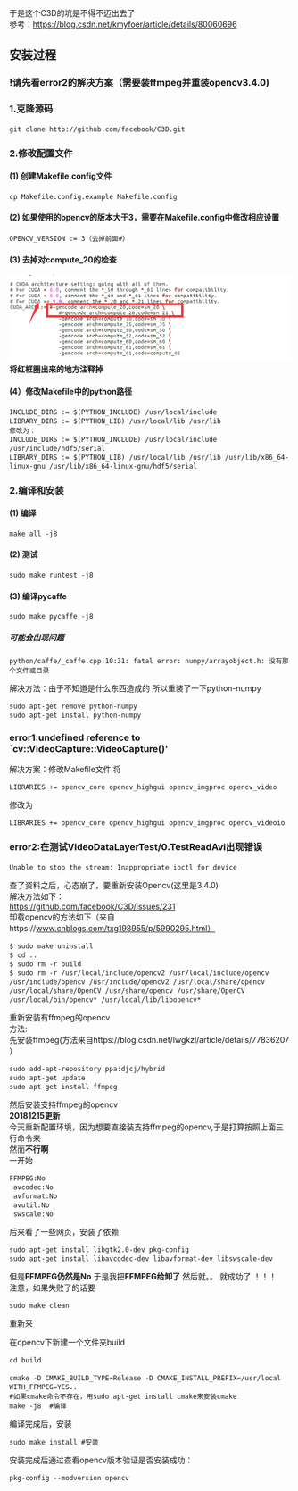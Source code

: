 于是这个C3D的坑是不得不迈出去了<br />
参考：https://blog.csdn.net/kmyfoer/article/details/80060696
## 安装过程
### !请先看error2的解决方案（需要装ffmpeg并重装opencv3.4.0)
### 1.克隆源码
```
git clone http://github.com/facebook/C3D.git
```
### 2.修改配置文件
#### (1) 创建Makefile.config文件
```
cp Makefile.config.example Makefile.config
```
#### (2) 如果使用的opencv的版本大于3，需要在Makefile.config中修改相应设置
```
OPENCV_VERSION := 3（去掉前面#）
```
#### (3) 去掉对compute_20的检查
![compute_20](https://github.com/meisa233/Caffe/blob/master/Files%20about%20the%20installation%20of%20caffe/caffe-gpu.png)<br />
**将红框圈出来的地方注释掉**
#### (4）修改Makefile中的python路径
```
INCLUDE_DIRS := $(PYTHON_INCLUDE) /usr/local/include
LIBRARY_DIRS := $(PYTHON_LIB) /usr/local/lib /usr/lib 
修改为： 
INCLUDE_DIRS := $(PYTHON_INCLUDE) /usr/local/include /usr/include/hdf5/serial
LIBRARY_DIRS := $(PYTHON_LIB) /usr/local/lib /usr/lib /usr/lib/x86_64-linux-gnu /usr/lib/x86_64-linux-gnu/hdf5/serial
```
### 2.编译和安装
#### (1) 编译
```
make all -j8
```
#### (2) 测试
```
sudo make runtest -j8
```
#### (3) 编译pycaffe
```
sudo make pycaffe -j8
```
##### 可能会出现问题
```
python/caffe/_caffe.cpp:10:31: fatal error: numpy/arrayobject.h: 没有那个文件或目录
```
解决方法：由于不知道是什么东西造成的
所以重装了一下python-numpy
```
sudo apt-get remove python-numpy
sudo apt-get install python-numpy
```
### error1:undefined reference to `cv::VideoCapture::VideoCapture()'
解决方案：修改Makefile文件
将<br />
```
LIBRARIES += opencv_core opencv_highgui opencv_imgproc opencv_video
```
修改为
```
LIBRARIES += opencv_core opencv_highgui opencv_imgproc opencv_videoio
```
### error2:在测试VideoDataLayerTest/0.TestReadAvi出现错误
```
Unable to stop the stream: Inappropriate ioctl for device
```
查了资料之后，心态崩了，要重新安装Opencv(这里是3.4.0)<br />
解决方法如下：<br />
https://github.com/facebook/C3D/issues/231 <br />
卸载opencv的方法如下（来自https://www.cnblogs.com/txg198955/p/5990295.html）<br />
```
$ sudo make uninstall
$ cd ..
$ sudo rm -r build
$ sudo rm -r /usr/local/include/opencv2 /usr/local/include/opencv /usr/include/opencv /usr/include/opencv2 /usr/local/share/opencv /usr/local/share/OpenCV /usr/share/opencv /usr/share/OpenCV /usr/local/bin/opencv* /usr/local/lib/libopencv*

```
重新安装有ffmpeg的opencv<br />
方法:<br />
先安装ffmpeg(方法来自https://blog.csdn.net/lwgkzl/article/details/77836207 ）<br />
```
sudo add-apt-repository ppa:djcj/hybrid
sudo apt-get update
sudo apt-get install ffmpeg
```
然后安装支持ffmpeg的opencv<br />
**20181215更新**<br />
今天重新配置环境，因为想要直接装支持ffmpeg的opencv,于是打算按照上面三行命令来<br />
然而**不行啊**<br />
一开始
```
FFMPEG:No
 avcodec:No
 avformat:No
 avutil:No
 swscale:No
```
后来看了一些网页，安装了依赖<br />
```
sudo apt-get install libgtk2.0-dev pkg-config
sudo apt-get install libavcodec-dev libavformat-dev libswscale-dev
```
但是**FFMPEG仍然是No**
于是我把**FFMPEG给卸了**
然后就。。 就成功了 ！！！
<br />
注意，如果失败了的话要
```
sudo make clean
```
重新来<br />

在opencv下新建一个文件夹build<br />
```
cd build  
  
cmake -D CMAKE_BUILD_TYPE=Release -D CMAKE_INSTALL_PREFIX=/usr/local WITH_FFMPEG=YES..  
#如果cmake命令不存在，用sudo apt-get install cmake来安装cmake  
make -j8  #编译  
```
编译完成后，安装
```
sudo make install #安装  
```
安装完成后通过查看opencv版本验证是否安装成功：
```
pkg-config --modversion opencv 
```
